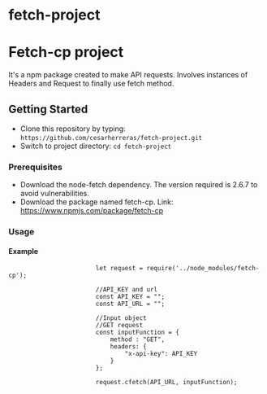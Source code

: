 # fetch-project

# Fetch-cp project

It's a npm package created to make API requests. Involves instances of Headers and Request to finally use fetch method. 

## Getting Started

- Clone this repository by typing: `https://github.com/cesarherreras/fetch-project.git`
- Switch to project directory: `cd fetch-project`

### Prerequisites

- Download the node-fetch dependency. The version required is 2.6.7 to avoid vulnerabilities. 
- Download the package named fetch-cp. Link: https://www.npmjs.com/package/fetch-cp

### Usage

#### Example
                            let request = require('../node_modules/fetch-cp');

                            //API_KEY and url
                            const API_KEY = "";
                            const API_URL = "";

                            //Input object
                            //GET request
                            const inputFunction = {
                                method : "GET",
                                headers: {
                                    "x-api-key": API_KEY
                                }
                            };

                            request.cfetch(API_URL, inputFunction);
